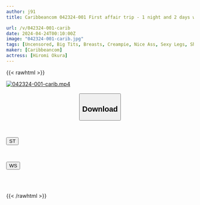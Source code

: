 ```yaml
---
author: j91
title: Caribbeancom 042324-001 First affair trip - 1 night and 2 days when the tag came off and I fucked him - Hiromi Okura

url: /v/042324-001-carib
date: 2024-04-24T00:10:00Z
image: "042324-001-carib.jpg"
tags: [Uncensored, Big Tits, Breasts, Creampie, Nice Ass, Sexy Legs, Shaved, Slender, Titty Fuck, Yukata]
maker: [Caribbeancom]
actress: [Hiromi Okura]
---
```



{{< rawhtml >}}

<div class="video" data-videoid="3d3DgdAGbPcdeAM">
    <a href="javascript:;">
        <img src="/v/042324-001-carib/042324-001-carib.jpg" width="WIDTH" height="HEIGHT" alt="042324-001-carib.mp4" loading="lazy">
    </a>
</div>

<script type="text/javascript" src="https://j91.asia/asset/on-demand-st.js"></script>

<br>
  <link rel="stylesheet" href="https://j91.asia/asset/bs5.css">
  
  <center>
  <button class="btn btn-primary" type="button" data-bs-toggle="collapse" data-bs-target=".multi-collapse" aria-expanded="false" aria-controls="multiCollapseExample1 multiCollapseExample2"><h2>Download</h2></button></center>
</p>
<div class="row">
  <div class="col">
    <div class="collapse multi-collapse" id="multiCollapseExample1">
      <div class="card card-body">
	      	      <br>
<div class="buttons">  
<p><a href="https://streamtape.to/v/3d3DgdAGbPcdeAM" target="_blank"><button class="btn-hover color-3"><i class="fa fa-download"></i> ST</button></a></p></div>
    </div>
  </div>
</div>
  <div class="col">
    <div class="collapse multi-collapse" id="multiCollapseExample2">
      <div class="card card-body">
	      <br>
<div class="buttons">
<p><a href="https://wolfstream.tv/7u6rwn6i3nq0" target="_blank"><button class="btn-hover color-8"><i class="fa fa-download"></i> WS</button></a></p></div>
<br><br>
      </div>
    </div>
  </div>
</div>

{{< /rawhtml >}}